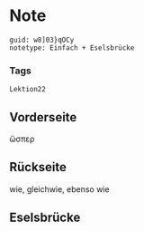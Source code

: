 # Note
```
guid: w8]03}qOCy
notetype: Einfach + Eselsbrücke
```

### Tags
```
Lektion22
```

## Vorderseite
ὥσπερ

## Rückseite
wie, gleichwie, ebenso wie

## Eselsbrücke

